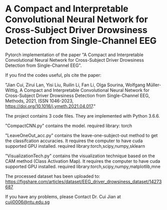 # A Compact and Interpretable Convolutional Neural Network for Cross-Subject Driver Drowsiness Detection from Single-Channel EEG 

Pytorch implementation of the paper "A Compact and Interpretable Convolutional Neural Network for Cross-Subject Driver Drowsiness Detection from Single-Channel EEG".

If you find the codes useful, pls cite the paper:

"Jian Cui, Zirui Lan, Yisi Liu, Ruilin Li, Fan Li, Olga Sourina, Wolfgang Müller-Wittig,
A Compact and Interpretable Convolutional Neural Network for Cross-Subject Driver Drowsiness Detection from Single-Channel EEG,
Methods, 2021, ISSN 1046-2023, https://doi.org/10.1016/j.ymeth.2021.04.017."


The project contains 3 code files. They are implemented with Python 3.6.6.

"CompactCNN.py" contains the model.
required library: torch

"LeaveOneOut_acc.py" contains the leave-one-subject-out method to get the classifcation accuracies.
It requires the computer to have cuda supported GPU installed.
required library:torch,scipy,numpy,sklearn

"VisualizationTech.py" contains the visualization technique based on the CAM method (Class Activation Map).
It requires the computer to have cuda supported GPU installed.
required library:torch,scipy,numpy,matplotlib,mne

The processed dataset has been uploaded to:
https://figshare.com/articles/dataset/EEG_driver_drowsiness_dataset/14273687

If you have any problems, please Contact Dr. Cui Jian at cuij0006@ntu.edu.sg

